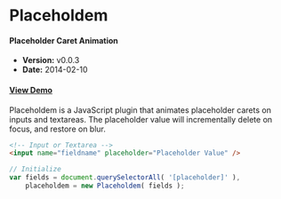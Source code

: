 # Placeholdem

#### Placeholder Caret Animation

- **Version:** v0.0.3
- **Date:** 2014-02-10

#### [View Demo](http://placeholdem.jackrugile.com)

Placeholdem is a JavaScript plugin that animates placeholder carets on inputs and textareas. The placeholder value will incrementally delete on focus, and restore on blur.

```html
<!-- Input or Textarea -->
<input name="fieldname" placeholder="Placeholder Value" />
```

```js
// Initialize
var fields = document.querySelectorAll( '[placeholder]' ),
    placeholdem = new Placeholdem( fields );
```